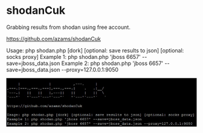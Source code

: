 # shodanCuk
Grabbing results from shodan using free account.

https://github.com/azams/shodanCuk

Usage: php shodan.php [dork] [optional: save results to json] [optional: socks proxy]
Example 1: php shodan.php 'jboss 6657' --save=jboss_data.json
Example 2: php shodan.php 'jboss 6657' --save=jboss_data.json --proxy=127.0.0.1:9050

![alt tag](https://raw.githubusercontent.com/azams/shodanCuk/master/banner.jpg)
